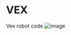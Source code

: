 # VEX
 Vex robot code
![image](https://github.com/user-attachments/assets/742136bb-907d-46f7-ad56-6955bdf6a916)
